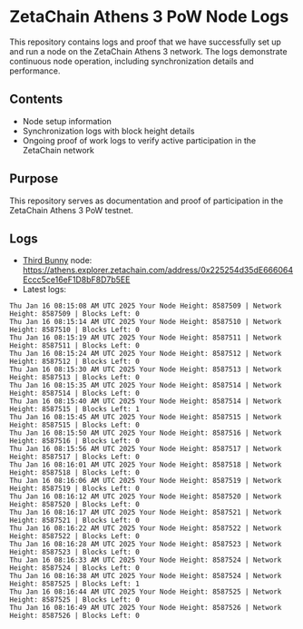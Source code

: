 # ZetaChain Athens 3 PoW Node Logs
This repository contains logs and proof that we have successfully set up and run a node on the ZetaChain Athens 3 network. The logs demonstrate continuous node operation, including synchronization details and performance.

## Contents
- Node setup information
- Synchronization logs with block height details
- Ongoing proof of work logs to verify active participation in the ZetaChain network

## Purpose
This repository serves as documentation and proof of participation in the ZetaChain Athens 3 PoW testnet.

## Logs

- [Third Bunny](https://thirdbunny.xyz/) node: https://athens.explorer.zetachain.com/address/0x225254d35dE666064Eccc5ce16eF1D8bF8D7b5EE
- Latest logs:
```
Thu Jan 16 08:15:08 AM UTC 2025 Your Node Height: 8587509 | Network Height: 8587509 | Blocks Left: 0
Thu Jan 16 08:15:14 AM UTC 2025 Your Node Height: 8587510 | Network Height: 8587510 | Blocks Left: 0
Thu Jan 16 08:15:19 AM UTC 2025 Your Node Height: 8587511 | Network Height: 8587511 | Blocks Left: 0
Thu Jan 16 08:15:24 AM UTC 2025 Your Node Height: 8587512 | Network Height: 8587512 | Blocks Left: 0
Thu Jan 16 08:15:30 AM UTC 2025 Your Node Height: 8587513 | Network Height: 8587513 | Blocks Left: 0
Thu Jan 16 08:15:35 AM UTC 2025 Your Node Height: 8587514 | Network Height: 8587514 | Blocks Left: 0
Thu Jan 16 08:15:40 AM UTC 2025 Your Node Height: 8587514 | Network Height: 8587515 | Blocks Left: 1
Thu Jan 16 08:15:45 AM UTC 2025 Your Node Height: 8587515 | Network Height: 8587515 | Blocks Left: 0
Thu Jan 16 08:15:50 AM UTC 2025 Your Node Height: 8587516 | Network Height: 8587516 | Blocks Left: 0
Thu Jan 16 08:15:56 AM UTC 2025 Your Node Height: 8587517 | Network Height: 8587517 | Blocks Left: 0
Thu Jan 16 08:16:01 AM UTC 2025 Your Node Height: 8587518 | Network Height: 8587518 | Blocks Left: 0
Thu Jan 16 08:16:06 AM UTC 2025 Your Node Height: 8587519 | Network Height: 8587519 | Blocks Left: 0
Thu Jan 16 08:16:12 AM UTC 2025 Your Node Height: 8587520 | Network Height: 8587520 | Blocks Left: 0
Thu Jan 16 08:16:17 AM UTC 2025 Your Node Height: 8587521 | Network Height: 8587521 | Blocks Left: 0
Thu Jan 16 08:16:22 AM UTC 2025 Your Node Height: 8587522 | Network Height: 8587522 | Blocks Left: 0
Thu Jan 16 08:16:28 AM UTC 2025 Your Node Height: 8587523 | Network Height: 8587523 | Blocks Left: 0
Thu Jan 16 08:16:33 AM UTC 2025 Your Node Height: 8587524 | Network Height: 8587524 | Blocks Left: 0
Thu Jan 16 08:16:38 AM UTC 2025 Your Node Height: 8587524 | Network Height: 8587525 | Blocks Left: 1
Thu Jan 16 08:16:44 AM UTC 2025 Your Node Height: 8587525 | Network Height: 8587525 | Blocks Left: 0
Thu Jan 16 08:16:49 AM UTC 2025 Your Node Height: 8587526 | Network Height: 8587526 | Blocks Left: 0
```

